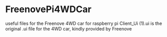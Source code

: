 # FreenovePi4WDCar
useful files for the Freenove 4WD car for raspberry pi
Client_Ui (1).ui is the original .ui file for the 4WD car, kindly provided by Freenove
